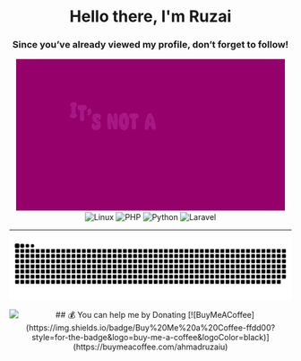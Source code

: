 <h1 align="center">Hello there, I'm Ruzai</h1>
<h3 align="center">Since you’ve already viewed my profile, don’t forget to follow!</h3>


<div align="center">
<img src="/src/typo_code.gif">

<br/>
<img src="https://img.shields.io/badge/Linux-c6fc24?style=for-the-badge&logo=linux&logoColor=black" alt="Linux" />
<img src="https://img.shields.io/badge/PHP-fc5a24?style=for-the-badge&logo=php&logoColor=black" alt="PHP" />
<img src="https://img.shields.io/badge/Python-5680fd?style=for-the-badge&logo=python&logoColor=black" alt="Python" />
<img src="https://img.shields.io/badge/Laravel-fc5a24?style=for-the-badge&logo=laravel&logoColor=black" alt="Laravel" />
<hr/>
<img alt="github-snake" src="https://raw.githubusercontent.com/Platane/snk/output/github-contribution-grid-snake.svg">


<p>
  <img align="left" src="https://github-readme-stats.vercel.app/api/top-langs/?username=ruzai92&layout=compact&theme=dracula" />
</p>
## 💰 You can help me by Donating
[![BuyMeACoffee](https://img.shields.io/badge/Buy%20Me%20a%20Coffee-ffdd00?style=for-the-badge&logo=buy-me-a-coffee&logoColor=black)](https://buymeacoffee.com/ahmadruzaiu)
</div>

